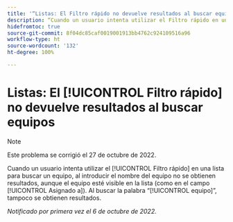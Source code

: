 ```yaml
---
title: '“Listas: El Filtro rápido no devuelve resultados al buscar equipos”'
description: “Cuando un usuario intenta utilizar el Filtro rápido en una lista para buscar un equipo, al introducir el nombre del equipo no se obtienen resultados, aunque el equipo esté visible en la lista (como en el campo Asignado a). Al buscar la palabra ‘equipo’, tampoco se obtienen resultados.”
hidefromtoc: true
source-git-commit: 8f04dc85caf0019001913bb4762c924109516a96
workflow-type: ht
source-wordcount: '132'
ht-degree: 100%

---
```



# Listas: El [!UICONTROL Filtro rápido] no devuelve resultados al buscar equipos

>[!NOTE]
>
>Este problema se corrigió el 27 de octubre de 2022.

Cuando un usuario intenta utilizar el [!UICONTROL Filtro rápido] en una lista para buscar un equipo, al introducir el nombre del equipo no se obtienen resultados, aunque el equipo esté visible en la lista (como en el campo [!UICONTROL Asignado a]). Al buscar la palabra “[!UICONTROL equipo]”, tampoco se obtienen resultados.

_Notificado por primera vez el 6 de octubre de 2022._

